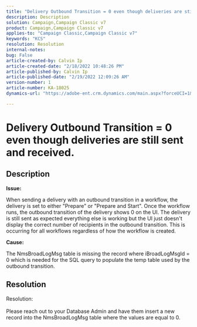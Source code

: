 ```yaml
---
title: "Delivery Outbound Transition = 0 even though deliveries are still sent and received."
description: Description
solution: Campaign,Campaign Classic v7
product: Campaign,Campaign Classic v7
applies-to: "Campaign Classic,Campaign Classic v7"
keywords: "KCS"
resolution: Resolution
internal-notes: 
bug: False
article-created-by: Calvin Ip
article-created-date: "2/18/2022 10:48:26 PM"
article-published-by: Calvin Ip
article-published-date: "2/19/2022 12:09:26 AM"
version-number: 1
article-number: KA-18025
dynamics-url: "https://adobe-ent.crm.dynamics.com/main.aspx?forceUCI=1&pagetype=entityrecord&etn=knowledgearticle&id=f3aab6de-0c91-ec11-b400-00224804a63f"

---
```

# Delivery Outbound Transition = 0 even though deliveries are still sent and received.

## Description


<b>Issue:</b>

When sending a delivery with an outbound transition in a workflow, the delivery is set to either "Prepare" or "Prepare and Start". Once the workflow runs, the outbound transition of the delivery shows 0 on the UI. The delivery is still sent as expected everything else is working but the UI just doesn't display the correct number of recipients in the outbound transition. This is occurring for all workflows regardless of how the workflow is created.



<b>Cause:</b>

The NmsBroadLogMsg table is missing the record where iBroadLogMsgId = 0 which is needed for the SQL query to populate the temp table used by the outbound transition.


## Resolution

Resolution:<br><br>
Please reach out to your Database Admin and have them insert a new record into the NmsBroadLogMsg table where the values are equal to 0.
